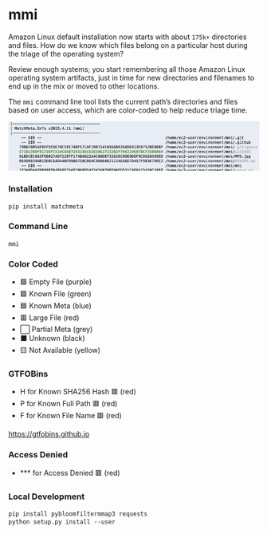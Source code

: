 # mmi

Amazon Linux default installation now starts with about ```175k+``` directories and files. How do we know which files belong on a particular host during the triage of the operating system?

Review enough systems; you start remembering all those Amazon Linux operating system artifacts, just in time for new directories and filenames to end up in the mix or moved to other locations.

The ```mmi``` command line tool lists the current path’s directories and files based on user access, which are color-coded to help reduce triage time.

![MatchMeta.Info CLI Output](MMI.png)

### Installation

```
pip install matchmeta
```

### Command Line

```
mmi
```

### Color Coded

- :purple_square: Empty File (purple)
- :green_square: Known File (green)
- :blue_square: Known Meta (blue)
- :red_square: Large File (red)
- :white_large_square: Partial Meta (grey)
- :black_large_square: Unknown (black)
- :yellow_square: Not Available (yellow)

### GTFOBins

- H for Known SHA256 Hash :red_square: (red)
- P for Known Full Path :red_square: (red)
- F for Known File Name :red_square: (red)

https://gtfobins.github.io

### Access Denied

- *** for Access Denied :red_square: (red)

### Local Development

```
pip install pybloomfiltermmap3 requests
python setup.py install --user
```
